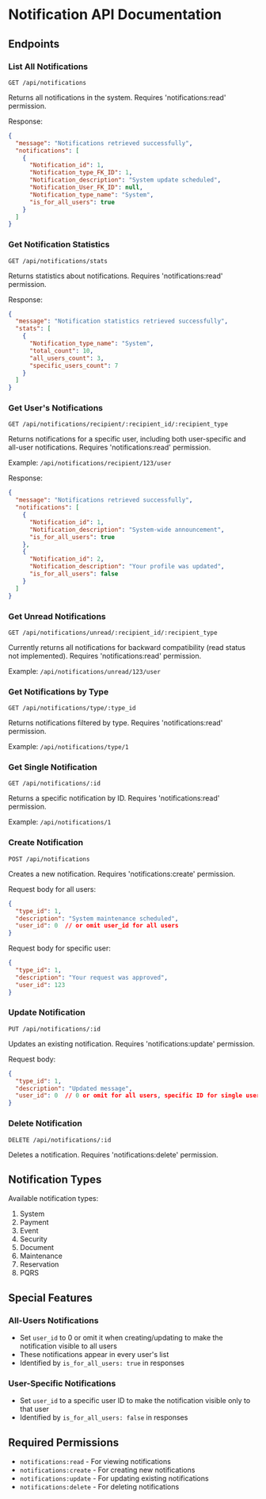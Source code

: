 # Notification API Documentation

## Endpoints

### List All Notifications
```http
GET /api/notifications
```
Returns all notifications in the system. Requires 'notifications:read' permission.

Response:
```json
{
  "message": "Notifications retrieved successfully",
  "notifications": [
    {
      "Notification_id": 1,
      "Notification_type_FK_ID": 1,
      "Notification_description": "System update scheduled",
      "Notification_User_FK_ID": null,
      "Notification_type_name": "System",
      "is_for_all_users": true
    }
  ]
}
```

### Get Notification Statistics
```http
GET /api/notifications/stats
```
Returns statistics about notifications. Requires 'notifications:read' permission.

Response:
```json
{
  "message": "Notification statistics retrieved successfully",
  "stats": [
    {
      "Notification_type_name": "System",
      "total_count": 10,
      "all_users_count": 3,
      "specific_users_count": 7
    }
  ]
}
```

### Get User's Notifications
```http
GET /api/notifications/recipient/:recipient_id/:recipient_type
```
Returns notifications for a specific user, including both user-specific and all-user notifications.
Requires 'notifications:read' permission.

Example: `/api/notifications/recipient/123/user`

Response:
```json
{
  "message": "Notifications retrieved successfully",
  "notifications": [
    {
      "Notification_id": 1,
      "Notification_description": "System-wide announcement",
      "is_for_all_users": true
    },
    {
      "Notification_id": 2,
      "Notification_description": "Your profile was updated",
      "is_for_all_users": false
    }
  ]
}
```

### Get Unread Notifications
```http
GET /api/notifications/unread/:recipient_id/:recipient_type
```
Currently returns all notifications for backward compatibility (read status not implemented).
Requires 'notifications:read' permission.

Example: `/api/notifications/unread/123/user`

### Get Notifications by Type
```http
GET /api/notifications/type/:type_id
```
Returns notifications filtered by type. Requires 'notifications:read' permission.

Example: `/api/notifications/type/1`

### Get Single Notification
```http
GET /api/notifications/:id
```
Returns a specific notification by ID. Requires 'notifications:read' permission.

Example: `/api/notifications/1`

### Create Notification
```http
POST /api/notifications
```
Creates a new notification. Requires 'notifications:create' permission.

Request body for all users:
```json
{
  "type_id": 1,
  "description": "System maintenance scheduled",
  "user_id": 0  // or omit user_id for all users
}
```

Request body for specific user:
```json
{
  "type_id": 1,
  "description": "Your request was approved",
  "user_id": 123
}
```

### Update Notification
```http
PUT /api/notifications/:id
```
Updates an existing notification. Requires 'notifications:update' permission.

Request body:
```json
{
  "type_id": 1,
  "description": "Updated message",
  "user_id": 0  // 0 or omit for all users, specific ID for single user
}
```

### Delete Notification
```http
DELETE /api/notifications/:id
```
Deletes a notification. Requires 'notifications:delete' permission.

## Notification Types
Available notification types:
1. System
2. Payment
3. Event
4. Security
5. Document
6. Maintenance
7. Reservation
8. PQRS

## Special Features

### All-Users Notifications
- Set `user_id` to 0 or omit it when creating/updating to make the notification visible to all users
- These notifications appear in every user's list
- Identified by `is_for_all_users: true` in responses

### User-Specific Notifications
- Set `user_id` to a specific user ID to make the notification visible only to that user
- Identified by `is_for_all_users: false` in responses

## Required Permissions
- `notifications:read` - For viewing notifications
- `notifications:create` - For creating new notifications
- `notifications:update` - For updating existing notifications
- `notifications:delete` - For deleting notifications 